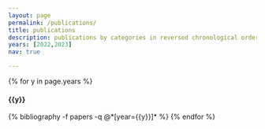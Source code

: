 ```yaml
---
layout: page
permalink: /publications/
title: publications
description: publications by categories in reversed chronological order.
years: [2022,2023]
nav: true

---
```

<!-- _pages/publications.md -->
<div class="publications">

{% for y in page.years %}
  <h4 class="year">{{y}}</h4>
  {% bibliography -f papers -q @*[year={{y}}]* %}
{% endfor %}

</div>
